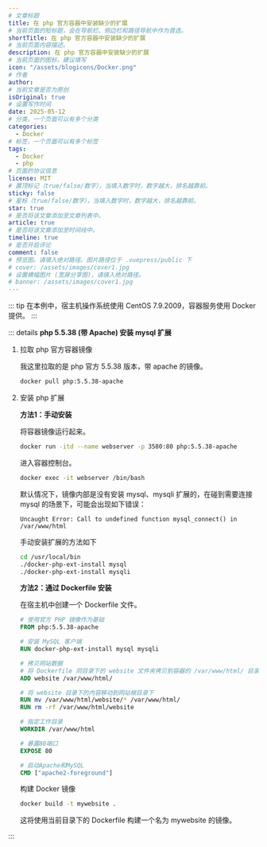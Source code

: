 ```yaml
---
# 文章标题
title: 在 php 官方容器中安装缺少的扩展
# 当前页面的短标题，会在导航栏、侧边栏和路径导航中作为首选。
shortTitle: 在 php 官方容器中安装缺少的扩展
# 当前页面内容描述。
description: 在 php 官方容器中安装缺少的扩展
# 当前页面的图标，建议填写
icon: "/assets/blogicons/Docker.png"
# 作者
author: 
# 当前文章是否为原创
isOriginal: true
# 设置写作时间
date: 2025-05-12
# 分类，一个页面可以有多个分类
categories: 
  - Docker
# 标签，一个页面可以有多个标签
tags: 
  - Docker
  - php
# 页面的协议信息
license: MIT 
# 置顶标记（true/false/数字），当填入数字时，数字越大，排名越靠前。
sticky: false
# 星标（true/false/数字），当填入数字时，数字越大，排名越靠前。
star: true
# 是否将该文章添加至文章列表中。
article: true
# 是否将该文章添加至时间线中。
timeline: true
# 是否开启评论
comment: false
# 预览图。请填入绝对路径。图片路径位于 .vuepress/public 下
# cover: /assets/images/cover1.jpg
# 设置横幅图片 (宽屏分享图)，请填入绝对路径。
# banner: /assets/images/cover1.jpg
---
```


::: tip
在本例中，宿主机操作系统使用 CentOS 7.9.2009，容器服务使用 Docker 提供。
:::

::: details **php 5.5.38 (带 Apache) 安装 mysql 扩展**

1. 拉取 php 官方容器镜像

    我这里拉取的是 php 官方 5.5.38 版本，带 apache 的镜像。

    ```bash
    docker pull php:5.5.38-apache
    ```

2. 安装 php 扩展

    **方法1：手动安装**

    将容器镜像运行起来。

    ```bash
    docker run -itd --name webserver -p 3580:80 php:5.5.38-apache
    ```

    进入容器控制台。

    ``` bash
    docker exec -it webserver /bin/bash
    ```

    默认情况下，镜像内部是没有安装 mysql、mysqli 扩展的，在碰到需要连接 mysql 的场景下，可能会出现如下错误：

    ``` log :line-numbers
    Uncaught Error: Call to undefined function mysql_connect() in /var/www/html
    ```

    手动安装扩展的方法如下

    ```bash
    cd /usr/local/bin
    ./docker-php-ext-install mysql
    ./docker-php-ext-install mysqli
    ```

    **方法2：通过 Dockerfile 安装**

    在宿主机中创建一个 Dockerfile 文件。

    ```dockerfile :line-numbers
    # 使用官方 PHP 镜像作为基础
    FROM php:5.5.38-apache
    
    # 安装 MySQL 客户端
    RUN docker-php-ext-install mysql mysqli
    
    # 拷贝网站数据
    # 将 Dockerfile 同目录下的 website 文件夹拷贝到容器的 /var/www/html/ 目录下
    ADD website /var/www/html/
    
    # 将 website 目录下的内容移动到网站根目录下
    RUN mv /var/www/html/website/* /var/www/html/
    RUN rm -rf /var/www/html/website
    
    # 指定工作目录
    WORKDIR /var/www/html
    
    # 暴露80端口
    EXPOSE 80
    
    # 启动Apache和MySQL
    CMD ["apache2-foreground"]
    ```

    构建 Docker 镜像

    ```bash
    docker build -t mywebsite .
    ```

    这将使用当前目录下的 Dockerfile 构建一个名为 mywebsite 的镜像。

:::
